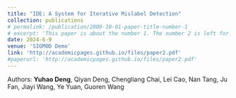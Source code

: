 ```yaml
---
title: "IDE: A System for Iterative Mislabel Detection"
collection: publications
# permalink: /publication/2009-10-01-paper-title-number-1
# excerpt: 'This paper is about the number 1. The number 2 is left for future work.'
date: 2024-6-9
venue: 'SIGMOD Demo'
link: 'http://academicpages.github.io/files/paper2.pdf'
#paperurl: 'http://academicpages.github.io/files/paper2.pdf'
---
```

<!-- This paper is about the number 1. The number 2 is left for future work. -->
Authors: **Yuhao Deng**, Qiyan Deng, Chengliang Chai, Lei Cao, Nan Tang, Ju Fan, Jiayi Wang, Ye Yuan, Guoren Wang

